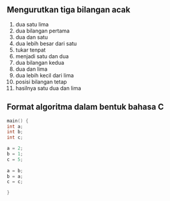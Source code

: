 ## Mengurutkan tiga bilangan acak

1. dua satu lima
2. dua bilangan pertama
3. dua dan satu
4. dua lebih besar dari satu
5. tukar tenpat
6. menjadi satu dan dua
7. dua bilangan kedua
8. dua dan lima
9. dua lebih kecil dari lima
10. posisi bilangan tetap
11. hasilnya satu dua dan lima

## Format algoritma dalam bentuk bahasa C
```c
main() {
int a;
int b;
int c;

a = 2;
b = 1;
c = 5;
  
a = b;
b = a;
c = c;

}

```
